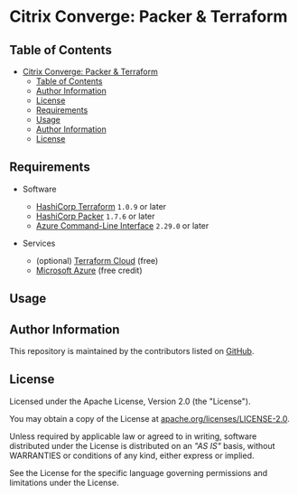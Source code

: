 # Citrix Converge: Packer & Terraform

## Table of Contents

- [Citrix Converge: Packer & Terraform](#citrix-converge-packer--terraform)
  - [Table of Contents](#table-of-contents)
  - [Author Information](#author-information)
  - [License](#license)
  - [Requirements](#requirements)
  - [Usage](#usage)
  - [Author Information](#author-information)
  - [License](#license)

## Requirements

* Software
  * [HashiCorp Terraform](https://www.terraform.io/downloads.html) `1.0.9` or later
  * [HashiCorp Packer](https://www.packer.io/downloads) `1.7.6` or later
  * [Azure Command-Line Interface](https://docs.microsoft.com/en-us/cli/azure/) `2.29.0` or later

* Services
  * (optional) [Terraform Cloud](https://app.terraform.io/signup/account) (free)
  * [Microsoft Azure](https://azure.microsoft.com/en-us/free/) (free credit)

## Usage

## Author Information

This repository is maintained by the contributors listed on [GitHub](https://github.com/ksatirli/citrix-converge-packer-and-terraform/graphs/contributors).

## License

Licensed under the Apache License, Version 2.0 (the "License").

You may obtain a copy of the License at [apache.org/licenses/LICENSE-2.0](http://www.apache.org/licenses/LICENSE-2.0).

Unless required by applicable law or agreed to in writing, software distributed under the License is distributed on an _"AS IS"_ basis, without WARRANTIES or conditions of any kind, either express or implied.

See the License for the specific language governing permissions and limitations under the License.
